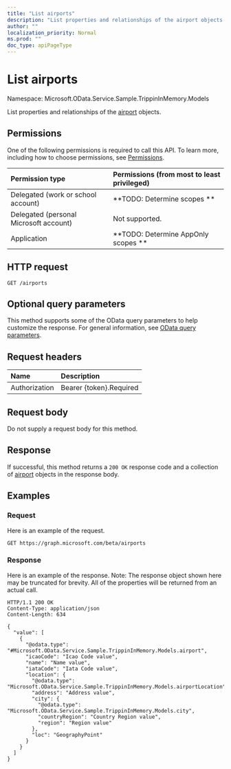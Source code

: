 ```yaml
---
title: "List airports"
description: "List properties and relationships of the airport objects."
author: ""
localization_priority: Normal
ms.prod: ""
doc_type: apiPageType
---
```


# List airports

Namespace: Microsoft.OData.Service.Sample.TrippinInMemory.Models

List properties and relationships of the [airport](../resources/airport.md) objects.

## Permissions
One of the following permissions is required to call this API. To learn more, including how to choose permissions, see [Permissions](/concepts/permissions-reference.md).

|Permission type|Permissions (from most to least privileged)|
|:---|:---|
|Delegated (work or school account)|**TODO: Determine scopes **|
|Delegated (personal Microsoft account)|Not supported.|
|Application|**TODO: Determine AppOnly scopes **|

## HTTP request
<!-- {
  "blockType": "ignored"
}
-->
``` http
GET /airports
```

## Optional query parameters
This method supports some of the OData query parameters to help customize the response. For general information, see [OData query parameters](/graph/query-parameters).

## Request headers
|Name|Description|
|:---|:---|
|Authorization|Bearer {token}.Required|

## Request body
Do not supply a request body for this method.

## Response
If successful, this method returns a `200 OK` response code and a collection of [airport](../resources/airport.md) objects in the response body.

## Examples

### Request
Here is an example of the request.
<!-- {
  "blockType": "request",
  "name": "get_airport"
}
-->
``` http
GET https://graph.microsoft.com/beta/airports
```

### Response
Here is an example of the response. Note: The response object shown here may be truncated for brevity. All of the properties will be returned from an actual call.
<!-- {
  "blockType": "response",
  "truncated": true,
  "@odata.type": "collection(microsoft.odata.service.sample.trippininmemory.models.airport)"
}
-->
``` http
HTTP/1.1 200 OK
Content-Type: application/json
Content-Length: 634

{
  "value": [
    {
      "@odata.type": "#Microsoft.OData.Service.Sample.TrippinInMemory.Models.airport",
      "icaoCode": "Icao Code value",
      "name": "Name value",
      "iataCode": "Iata Code value",
      "location": {
        "@odata.type": "Microsoft.OData.Service.Sample.TrippinInMemory.Models.airportLocation",
        "address": "Address value",
        "city": {
          "@odata.type": "Microsoft.OData.Service.Sample.TrippinInMemory.Models.city",
          "countryRegion": "Country Region value",
          "region": "Region value"
        },
        "loc": "GeographyPoint"
      }
    }
  ]
}
```

